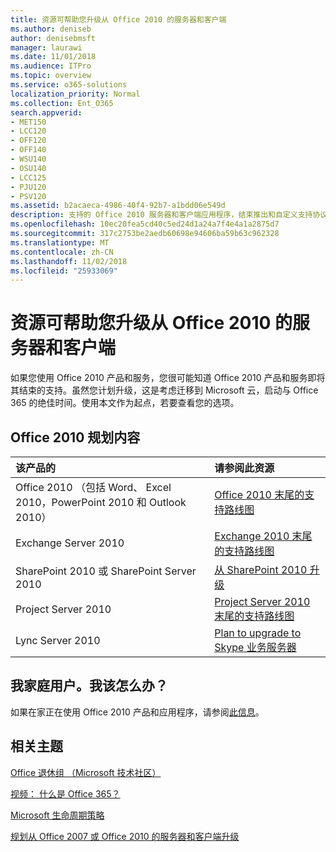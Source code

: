 ```yaml
---
title: 资源可帮助您升级从 Office 2010 的服务器和客户端
ms.author: deniseb
author: denisebmsft
manager: laurawi
ms.date: 11/01/2018
ms.audience: ITPro
ms.topic: overview
ms.service: o365-solutions
localization_priority: Normal
ms.collection: Ent_O365
search.appverid:
- MET150
- LCC120
- OFF120
- OFF140
- WSU140
- OSU140
- LCC125
- PJU120
- PSV120
ms.assetid: b2acaeca-4986-40f4-92b7-a1bdd06e549d
description: 支持的 Office 2010 服务器和客户端应用程序，结束推出和自定义支持协议不可用。使用本文启动现在规划您的升级。
ms.openlocfilehash: 10ec20fea5cd40c5ed24d1a24a7f4e4a1a2875d7
ms.sourcegitcommit: 317c2753be2aedb60698e94606ba59b63c962328
ms.translationtype: MT
ms.contentlocale: zh-CN
ms.lasthandoff: 11/02/2018
ms.locfileid: "25933069"
---
```

# <a name="resources-to-help-you-upgrade-from-office-2010-servers-and-clients"></a>资源可帮助您升级从 Office 2010 的服务器和客户端

如果您使用 Office 2010 产品和服务，您很可能知道 Office 2010 产品和服务即将其结束的支持。虽然您计划升级，这是考虑迁移到 Microsoft 云，启动与 Office 365 的绝佳时间。使用本文作为起点，若要查看您的选项。
      
## <a name="office-2010-planning-content"></a>Office 2010 规划内容
  
|**该产品的**|**请参阅此资源**|
|:-----|:-----|
|Office 2010 （包括 Word、 Excel 2010，PowerPoint 2010 和 Outlook 2010）  <br/> |[Office 2010 末尾的支持路线图](https://docs.microsoft.com/DeployOffice/office-2010-end-support-roadmap) <br/> |
|Exchange Server 2010  <br/> |[Exchange 2010 末尾的支持路线图](exchange-2010-end-of-support.md) <br/> |
|SharePoint 2010 或 SharePoint Server 2010  <br/> |[从 SharePoint 2010 升级](upgrade-from-sharepoint-2010.md) <br/> |
|Project Server 2010 <br/> | [Project Server 2010 末尾的支持路线图](project-server-2010-end-of-support.md) <br/> |
|Lync Server 2010 <br/> | [Plan to upgrade to Skype 业务服务器](https://docs.microsoft.com/skypeforbusiness/plan-your-deployment/upgrade) <br/> |
    
## <a name="im-a-home-user-what-do-i-do"></a>我家庭用户。我该怎么办？

如果在家正在使用 Office 2010 产品和应用程序，请参阅[此信息](plan-upgrade-previous-versions-office.md#im-a-home-user-what-do-i-do)。

## <a name="related-topics"></a>相关主题

[Office 退休组 （Microsoft 技术社区）](https://go.microsoft.com/fwlink/?linkid=842065)
  
[视频： 什么是 Office 365？](https://support.office.com/article/847caf12-2589-452c-8aca-1c009797678b.aspx)
  
[Microsoft 生命周期策略](https://go.microsoft.com/fwlink/?linkid=865200)

[规划从 Office 2007 或 Office 2010 的服务器和客户端升级](plan-upgrade-previous-versions-office.md)

